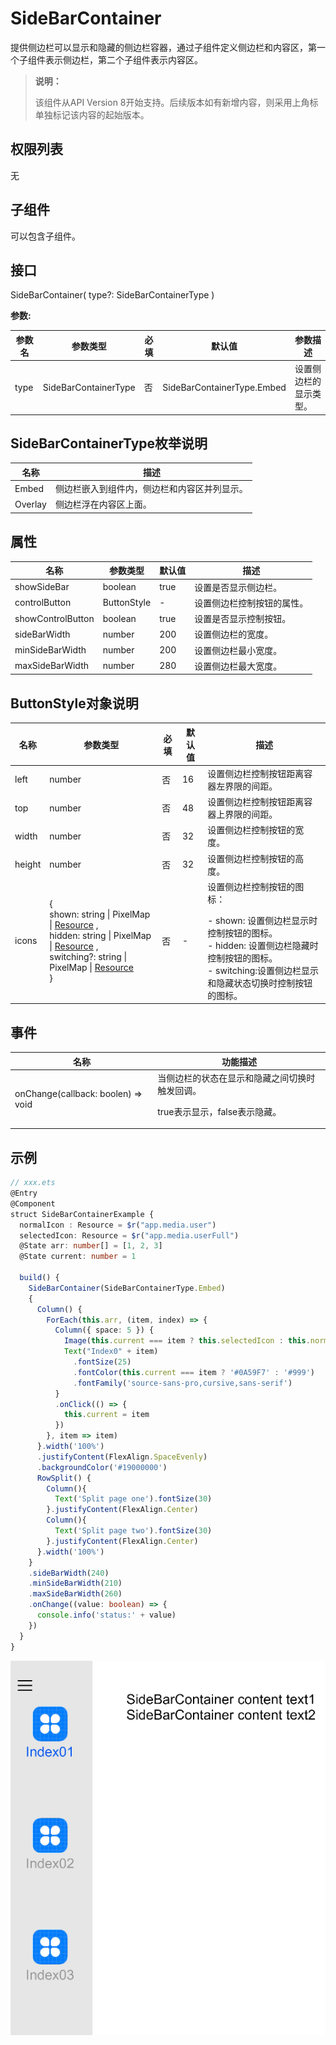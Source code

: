 # SideBarContainer

提供侧边栏可以显示和隐藏的侧边栏容器，通过子组件定义侧边栏和内容区，第一个子组件表示侧边栏，第二个子组件表示内容区。

>  **说明：**
>
>  该组件从API Version 8开始支持。后续版本如有新增内容，则采用上角标单独标记该内容的起始版本。


## 权限列表

无


## 子组件

可以包含子组件。


## 接口

SideBarContainer( type?: SideBarContainerType )

**参数:**

| 参数名  | 参数类型                 | 必填   | 默认值                        | 参数描述        |
| ---- | -------------------- | ---- | -------------------------- | ----------- |
| type | SideBarContainerType | 否    | SideBarContainerType.Embed | 设置侧边栏的显示类型。 |

## SideBarContainerType枚举说明

| 名称      | 描述                     |
| ------- | ---------------------- |
| Embed   | 侧边栏嵌入到组件内，侧边栏和内容区并列显示。 |
| Overlay | 侧边栏浮在内容区上面。            |

## 属性

| 名称                | 参数类型        | 默认值  | 描述            |
| ----------------- | ----------- | ---- | ------------- |
| showSideBar       | boolean     | true | 设置是否显示侧边栏。    |
| controlButton     | ButtonStyle | -    | 设置侧边栏控制按钮的属性。 |
| showControlButton | boolean     | true | 设置是否显示控制按钮。   |
| sideBarWidth      | number      | 200  | 设置侧边栏的宽度。     |
| minSideBarWidth   | number      | 200  | 设置侧边栏最小宽度。    |
| maxSideBarWidth   | number      | 280  | 设置侧边栏最大宽度。    |

## ButtonStyle对象说明

| 名称   | 参数类型                                                     | 必填 | 默认值 | 描述                                                         |
| ------ | ------------------------------------------------------------ | ---- | ------ | ------------------------------------------------------------ |
| left   | number                                                       | 否   | 16     | 设置侧边栏控制按钮距离容器左界限的间距。                     |
| top    | number                                                       | 否   | 48     | 设置侧边栏控制按钮距离容器上界限的间距。                     |
| width  | number                                                       | 否   | 32     | 设置侧边栏控制按钮的宽度。                                   |
| height | number                                                       | 否   | 32     | 设置侧边栏控制按钮的高度。                                   |
| icons  | {<br/>shown:&nbsp;string \| PixelMap \| [Resource](arkui-ts/ts-types.md#resource) ,<br/>hidden:&nbsp;string \| PixelMap \| [Resource](arkui-ts/ts-types.md#resource) ,<br/>switching?:&nbsp;string \| PixelMap \| [Resource](arkui-ts/ts-types.md#resource) <br/>} | 否   | -      | 设置侧边栏控制按钮的图标：<br/> </p> - shown: 设置侧边栏显示时控制按钮的图标。<br>- hidden: 设置侧边栏隐藏时控制按钮的图标。<br>- switching:设置侧边栏显示和隐藏状态切换时控制按钮的图标。 |



## 事件

| 名称                                  | 功能描述                                                     |
| ------------------------------------- | ------------------------------------------------------------ |
| onChange(callback: boolen) =&gt; void | 当侧边栏的状态在显示和隐藏之间切换时触发回调。<p> true表示显示，false表示隐藏。 |


## 示例

```ts
// xxx.ets
@Entry
@Component
struct SideBarContainerExample {
  normalIcon : Resource = $r("app.media.user")
  selectedIcon: Resource = $r("app.media.userFull")
  @State arr: number[] = [1, 2, 3]
  @State current: number = 1

  build() {
    SideBarContainer(SideBarContainerType.Embed)
    {
      Column() {
        ForEach(this.arr, (item, index) => {
          Column({ space: 5 }) {
            Image(this.current === item ? this.selectedIcon : this.normalIcon).width(64).height(64)
            Text("Index0" + item)
              .fontSize(25)
              .fontColor(this.current === item ? '#0A59F7' : '#999')
              .fontFamily('source-sans-pro,cursive,sans-serif')
          }
          .onClick(() => {
            this.current = item
          })
        }, item => item)
      }.width('100%')
      .justifyContent(FlexAlign.SpaceEvenly)
      .backgroundColor('#19000000')
      RowSplit() {
        Column(){
          Text('Split page one').fontSize(30)
        }.justifyContent(FlexAlign.Center)
        Column(){
          Text('Split page two').fontSize(30)
        }.justifyContent(FlexAlign.Center)
      }.width('100%')
    }
    .sideBarWidth(240)
    .minSideBarWidth(210)
    .maxSideBarWidth(260)
    .onChange((value: boolean) => {
      console.info('status:' + value)
    })
  }
}
```

![](figures/sidebarcontainer.png)
